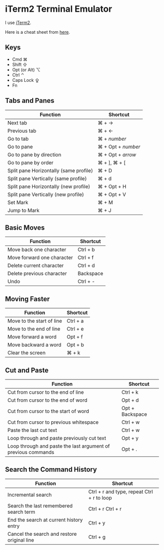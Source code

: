 # iTerm2 Terminal Emulator

I use [iTerm2](https://iterm2.com/).

Here is a cheat sheet from
[here](https://github.com/vikashvverma/Goodies/blob/master/Shortcuts/Iterm2.md).

## Keys

* Cmd ⌘
* Shift ⇧
* Opt (or Alt) ⌥
* Ctrl ⌃
* Caps Lock ⇪
* Fn

## Tabs and Panes

|Function|Shortcut
-------- | -------
Next tab | ⌘ + →
Previous tab | ⌘ + ←
Go to tab | ⌘ + _number_
Go to pane|⌘ + Opt + _number_
Go to pane by direction|⌘ + Opt + _arrow_
Go to pane by order| ⌘ + ], ⌘ + [
Split pane Horizontally (same profile) | ⌘ + D
Split pane Vertically (same profile) | ⌘ + d
Split pane Horizontally (new profile) | ⌘ + Opt + H
Split pane Vertically (new profile) | ⌘ + Opt + V
Set Mark | ⌘ + M
Jump to Mark | ⌘ + J

## Basic Moves

|Function|Shortcut
-------- | --------
Move back one character | Ctrl + b
Move forward one character | Ctrl + f
Delete current character | Ctrl + d
Delete previous character | Backspace
Undo | Ctrl + -

## Moving Faster

|Function|Shortcut
-------- | --------
Move to the start of line | Ctrl + a
Move to the end of line | Ctrl + e
Move forward a word | Opt + f
Move backward a word | Opt + b
Clear the screen | ⌘ + k

## Cut and Paste

|Function|Shortcut
-------- | --------
Cut from cursor to the end of line | Ctrl + k
Cut from cursor to the end of word | Opt + d
Cut from cursor to the start of word | Opt + Backspace
Cut from cursor to previous whitespace | Ctrl + w
Paste the last cut text | Ctrl + w
Loop through and paste previously cut text | Opt + y
Loop through and paste the last argument of previous commands | Opt + .

## Search the Command History

|Function|Shortcut
-------- | --------
Incremental search| Ctrl + r and type, repeat Ctrl + r to loop
Search the last remembered search term | Ctrl + r Ctrl + r
End the search at current history entry  | Ctrl + y
Cancel the search and restore original line | Ctrl + g
